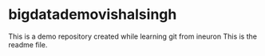 # bigdatademovishalsingh
This is a demo repository created while learning git from ineuron
This is the readme file.

